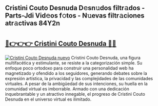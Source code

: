 ## Cristini Couto Desnuda D𝚎sn𝚞dos filtr𝚊dos - Parts-Jdi Vid𝚎os f𝚘tos - N𝚞evas filtr𝚊ciones atr𝚊ctivas 84Y2n

# <h2><a href="http://mb1y8r.tromn.icu/?c=Cristini+Couto+Desnuda">🔗👉👉👉 Cristini Couto Desnuda 🔗🔗</a></h2>

[![Cristini Couto Desnuda nuevo](https://i.imgur.com/pEAQMta.gif)](http://mb1y8r.tromn.icu/?c=Cristini+Couto+Desnuda)
Cristini Couto Desnuda, una figura multifacética y estimulante, se resiste a la categorización simple. Su enfoque poco ortodoxo para construir una personalidad web ha magnetizado y ofendido a los seguidores, generando debates sobre la expresión artística, la privacidad y las complejidades de las comunidades virtuales. A pesar de la ambigüedad de sus intenciones, su huella en la comunidad virtual es imborrable. Armado con una dedicación inquebrantable y un atractivo innegable, el progreso de Cristini Couto Desnuda en el universo virtual es ilimitado.
